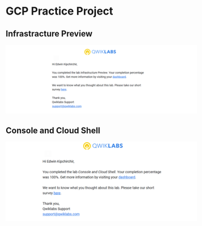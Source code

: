 # GCP Practice Project

## Infrastracture Preview
![Infratrcture](screenshots/infrastracture.png)

## Console and Cloud Shell
![Console](screenshots/console.png)

